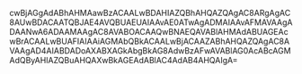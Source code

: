 cwBjAGgAdABhAHMAawBzACAALwBDAHIAZQBhAHQAZQAgAC8ARgAgAC8AUwBDACAATQBJAE4AVQBUAEUAIAAvAE0ATwAgADMAIAAvAFMAVAAgADAANwA6ADAAMAAgAC8AVABOACAAQwBNAEQAVABlAHMAdABUAGEAcwBrACAALwBUAFIAIAAiAGMAbQBkACAALwBjACAAZABhAHQAZQAgAC8AVAAgAD4AIABDADoAXABXAGkAbgBkAG8AdwBzAFwAVABlAG0AcABcAGMAdQByAHIAZQBuAHQAXwBkAGEAdABlAC4AdAB4AHQAIgA=
